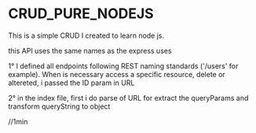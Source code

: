 # CRUD_PURE_NODEJS

This is a simple CRUD I created to learn node js.

this API uses the same names as the express uses

1° I defined all endpoints following REST naming standards ('/users' for example). 
  When is necessary access a specific resource, delete or altereted, i passed the ID param in URL
  
2° in the index file, first i do parse of URL for extract the queryParams and transform queryString to object

//1min
